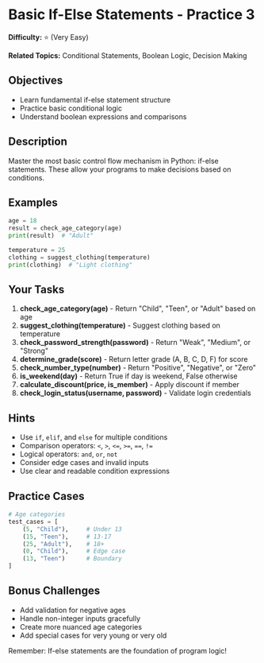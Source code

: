 # Basic If-Else Statements - Practice 3

**Difficulty:** ⭐ (Very Easy)

**Related Topics:** Conditional Statements, Boolean Logic, Decision Making

## Objectives

- Learn fundamental if-else statement structure
- Practice basic conditional logic
- Understand boolean expressions and comparisons

## Description

Master the most basic control flow mechanism in Python: if-else statements. These allow your programs to make decisions based on conditions.

## Examples

```python
age = 18
result = check_age_category(age)
print(result)  # "Adult"

temperature = 25
clothing = suggest_clothing(temperature)
print(clothing)  # "Light clothing"
```

## Your Tasks

1. **check_age_category(age)** - Return "Child", "Teen", or "Adult" based on age
2. **suggest_clothing(temperature)** - Suggest clothing based on temperature
3. **check_password_strength(password)** - Return "Weak", "Medium", or "Strong"
4. **determine_grade(score)** - Return letter grade (A, B, C, D, F) for score
5. **check_number_type(number)** - Return "Positive", "Negative", or "Zero"
6. **is_weekend(day)** - Return True if day is weekend, False otherwise
7. **calculate_discount(price, is_member)** - Apply discount if member
8. **check_login_status(username, password)** - Validate login credentials

## Hints

- Use `if`, `elif`, and `else` for multiple conditions
- Comparison operators: `<`, `>`, `<=`, `>=`, `==`, `!=`
- Logical operators: `and`, `or`, `not`
- Consider edge cases and invalid inputs
- Use clear and readable condition expressions

## Practice Cases

```python
# Age categories
test_cases = [
    (5, "Child"),     # Under 13
    (15, "Teen"),     # 13-17
    (25, "Adult"),    # 18+
    (0, "Child"),     # Edge case
    (13, "Teen")      # Boundary
]
```

## Bonus Challenges

- Add validation for negative ages
- Handle non-integer inputs gracefully
- Create more nuanced age categories
- Add special cases for very young or very old

Remember: If-else statements are the foundation of program logic!